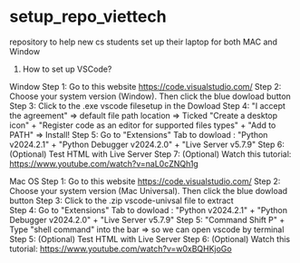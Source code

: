 # setup_repo_viettech
repository to help new cs students set up their laptop for both MAC and Window
1. How to set up VSCode? 

Window
Step 1: Go to this website https://code.visualstudio.com/
Step 2: Choose your system version (Window). Then click the blue dowload button 
Step 3: Click to the .exe vscode filesetup in the Dowload 
Step 4: "I accept the agreement" => default file path location => Ticked "Create a desktop icon" + "Register code as an editor for supported files types" + "Add to PATH" => Install! 
Step 5: Go to "Extensions" Tab to dowload : "Python v2024.2.1" + "Python Debugger v2024.2.0" + "Live Server v5.7.9" 
Step 6: (Optional) Test HTML with Live Server
Step 7: (Optional) Watch this tutorial: https://www.youtube.com/watch?v=naL0cZNQh1g

Mac OS 
Step 1: Go to this website https://code.visualstudio.com/
Step 2: Choose your system version (Mac Universal). Then click the blue dowload button 
Step 3: Click to the .zip vscode-univsal file to extract  
Step 4: Go to "Extensions" Tab to dowload : "Python v2024.2.1" + "Python Debugger v2024.2.0" + "Live Server v5.7.9" 
Step 5: "Command Shift P" + Type "shell command" into the bar => so we can open vscode by terminal 
Step 5: (Optional) Test HTML with Live Server
Step 6: (Optional) Watch this tutorial: https://www.youtube.com/watch?v=w0xBQHKjoGo
